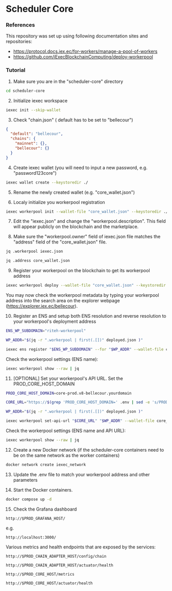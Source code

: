 # Scheduler Core

### References
This repository was set up using following documentation sites and repositories:

- https://protocol.docs.iex.ec/for-workers/manage-a-pool-of-workers
- https://github.com/iExecBlockchainComputing/deploy-workerpool

### Tutorial
1. Make sure you are in the "scheduler-core" directory
```bash
cd scheduler-core
```

2. Initialize iexec workspace
```bash
iexec init --skip-wallet
```

3. Check "chain.json" ( default has to be set to "bellecour")
```json
{
  "default": "bellecour",
  "chains": {
    "mainnet": {},
    "bellecour": {}
  }
}
```

4. Create iexec wallet (you will need to input a new password, e.g. "password123core")
```bash
iexec wallet create --keystoredir ./
```

5. Rename the newly created wallet (e.g. "core_wallet.json")

6. Localy initialize you workerpool registration
```bash
iexec workerpool init --wallet-file "core_wallet.json" --keystoredir ./
```

7. Edit the "iexec.json" and change the "workerpool.description". This field will appear publicly on the blockchain and the marketplace.

8. Make sure the "workerpool.owner" field of iexec.json file matches the "address" field of the "core_wallet.json" file.
```bash
jq .workerpool iexec.json
```

```bash
jq .address core_wallet.json
```

9. Register your workerpool on the blockchain to get its workerpool address
```bash
iexec workerpool deploy --wallet-file "core_wallet.json" --keystoredir ./
```

You may now check the workerpool metadata by typing your workerpool address into the search area on the explorer webpage (https://explorer.iex.ec/bellecour).

10. Register an ENS and setup both ENS resolution and reverse resolution to your workerpool's deployment address
```bash
ENS_WP_SUBDOMAIN="riteh-workerpool"
```

```bash
WP_ADDR="$(jq -r ".workerpool | first(.[])" deployed.json )"
```

```bash
iexec ens register "$ENS_WP_SUBDOMAIN" --for "$WP_ADDR" --wallet-file core_wallet.json --keystoredir ./
```

Check the workerpool settings (ENS name):
```bash
iexec workerpool show --raw | jq
```

11. [OPTIONAL] Set your workerpool's API URL. Set the PROD_CORE_HOST_DOMAIN

```bash
PROD_CORE_HOST_DOMAIN=core-prod.v8-bellecour.yourdomain
```

```bash
CORE_URL="https://$(grep 'PROD_CORE_HOST_DOMAIN=' .env | sed -e 's/PROD_CORE_HOST_DOMAIN=//')"
```

```bash
WP_ADDR="$(jq -r ".workerpool | first(.[])" deployed.json )"
```

```bash
iexec workerpool set-api-url "$CORE_URL" "$WP_ADDR" --wallet-file core_wallet.json --keystoredir ./
```

Check the workerpool settings (ENS name and API URL):
```bash
iexec workerpool show --raw | jq
```

12. Create a new Docker network (if the scheduler-core containers need to be on the same network as the worker containers)
```bash
docker network create iexec_network
```

13. Update the .env file to match your workerpool address and other parameters

14. Start the Docker containers.
```bash
docker compose up -d
```

15. Check the Grafana dashboard

```
http://$PROD_GRAFANA_HOST/
```

e.g.
```
http://localhost:3000/
```

Various metrics and health endpoints that are exposed by the services:
```
http://$PROD_CHAIN_ADAPTER_HOST/config/chain
```

```
http://$PROD_CHAIN_ADAPTER_HOST/actuator/health
```

```
http://$PROD_CORE_HOST/metrics
```

```
http://$PROD_CORE_HOST/actuator/health
```